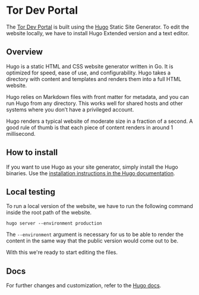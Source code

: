# Tor Dev Portal

The [Tor Dev Portal](https://docs.torproject.org) is built using the [Hugo](https://gohugo.io) Static Site Generator.
To edit the website locally, we have to install Hugo Extended version and a text editor.

## Overview

Hugo is a static HTML and CSS website generator written in Go. It is optimized for speed, ease of use, and configurability. Hugo takes a directory with content and templates and renders them into a full HTML website.

Hugo relies on Markdown files with front matter for metadata, and you can run Hugo from any directory. This works well for shared hosts and other systems where you don’t have a privileged account.

Hugo renders a typical website of moderate size in a fraction of a second. A good rule of thumb is that each piece of content renders in around 1 millisecond.

## How to install

If you want to use Hugo as your site generator, simply install the Hugo binaries. Use the [installation instructions in the Hugo documentation](https://gohugo.io/getting-started/installing/).


## Local testing

To run a local version of the website, we have to run the following command inside the root path of the website.

`hugo server --environment production`

The `--environment` argument is necessary for us to be able to render the content in the same way that the public version would come out to be.

With this we're ready to start editing the files.

## Docs

For further changes and customization, refer to the [Hugo docs](https://gohugo.io/documentation/).